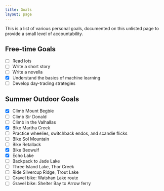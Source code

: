 ```yaml
---
title: Goals
layout: page
---
```


This is a list of various personal goals, documented on this unlisted page to provide a small level of accountability.

## Free-time Goals

-   [ ] Read lots
-   [ ] Write a short story
-   [ ] Write a novella
-   [x] Understand the basics of machine learning
-   [ ] Develop day-trading strategies

## Summer Outdoor Goals

-   [x] Climb Mount Begbie
-   [ ] Climb Sir Donald
-   [ ] Climb in the Valhallas
-   [x] Bike Martha Creek
-   [ ] Practice wheelies, switchback endos, and scandie flicks
-   [ ] Bike Sol Mountain
-   [ ] Bike Retallack
-   [x] Bike Beowulf
-   [x] Echo Lake
-   [ ] Backpack to Jade Lake
-   [ ] Three Island Lake, Thor Creek
-   [ ] Ride Silvercup Ridge, Trout Lake
-   [ ] Gravel bike: Watshan Lake route
-   [ ] Gravel bike: Shelter Bay to Arrow ferry
